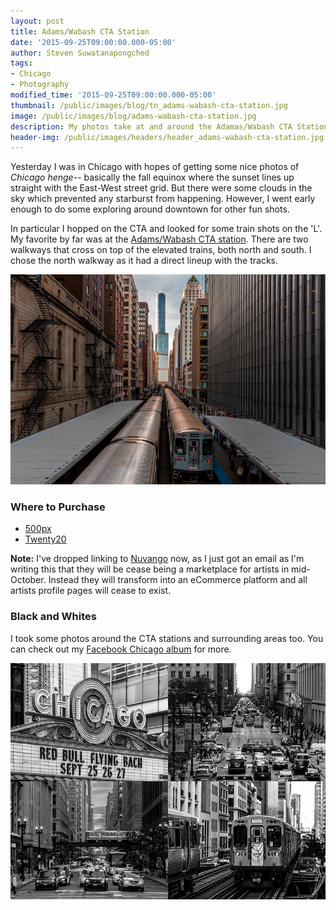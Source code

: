```yaml
---
layout: post
title: Adams/Wabash CTA Station
date: '2015-09-25T09:00:00.000-05:00'
author: Steven Suwatanapongched
tags:
- Chicago
- Photography
modified_time: '2015-09-25T09:00:00.000-05:00'
thumbnail: /public/images/blog/tn_adams-wabash-cta-station.jpg
image: /public/images/blog/adams-wabash-cta-station.jpg
description: My photos take at and around the Adamas/Wabash CTA Station in Chicago.
header-img: /public/images/headers/header_adams-wabash-cta-station.jpg
---
```


Yesterday I was in Chicago with hopes of getting some nice photos of *Chicago henge*-- basically the fall equinox where the sunset lines up straight with the East-West street grid. But there were some clouds in the sky which prevented any starburst from happening. However, I went early enough to do some exploring around downtown for other fun shots.

In particular I hopped on the CTA and looked for some train shots on the 'L'. My favorite by far was at the [Adams/Wabash CTA station](http://www.transitchicago.com/travel_information/station.aspx?StopId=14). There are two walkways that cross on top of the elevated trains, both north and south. I chose the north walkway as it had a direct lineup with the tracks.

![Adams/Wabash CTA Station](/public/images/blog/adams-wabash-cta-station.jpg)

### Where to Purchase

* [500px](https://500px.com/photo/122912847/adams-wabash-cta-station-by-steven-suwatanapongched)
* [Twenty20](https://www.twenty20.com/photos/28ff2f7f-990b-47f5-907e-0ee1bfad6f41)

**Note:** I've dropped linking to [Nuvango](http://nuvango.com/) now, as I just got an email as I'm writing this that they will be cease being a marketplace for artists in mid-October. Instead they will transform into an eCommerce platform and all artists profile pages will cease to exist.

### Black and Whites

I took some photos around the CTA stations and surrounding areas too. You can check out my [Facebook Chicago album](https://www.facebook.com/media/set/?set=a.951834838214874.1073741896.408588035872893&type=3) for more.

![CTA Station Black and White](/public/images/blog/chicago-black-and-white-collage.jpg)
